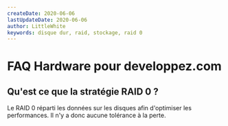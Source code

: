 ```yaml
---
createDate: 2020-06-06
lastUpdateDate: 2020-06-06
author: LittleWhite
keywords: disque dur, raid, stockage, raid 0
---
```


# FAQ Hardware pour developpez.com

## Qu'est ce que la stratégie RAID 0 ?

Le RAID 0 réparti les données sur les disques afin d'optimiser les performances. Il n'y a donc aucune tolérance à la perte.